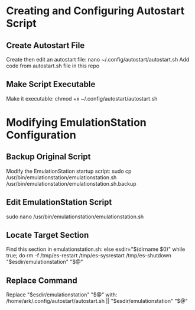 # Creating and Configuring Autostart Script

## Create Autostart File
Create then edit an autostart file:
nano ~/.config/autostart/autostart.sh
Add code from autostart.sh file in this repo

## Make Script Executable
Make it executable:
chmod +x ~/.config/autostart/autostart.sh

# Modifying EmulationStation Configuration 

## Backup Original Script
Modify the EmulationStation startup script:
sudo cp /usr/bin/emulationstation/emulationstation.sh /usr/bin/emulationstation/emulationstation.sh.backup

## Edit EmulationStation Script
sudo nano /usr/bin/emulationstation/emulationstation.sh

## Locate Target Section
Find this section in emulationstation.sh:
else
  esdir="$(dirname $0)"
  while true; do
      rm -f /tmp/es-restart /tmp/es-sysrestart /tmp/es-shutdown
      "$esdir/emulationstation" "$@"

## Replace Command
Replace "$esdir/emulationstation" "$@" with:
/home/ark/.config/autostart/autostart.sh || "$esdir/emulationstation" "$@"
